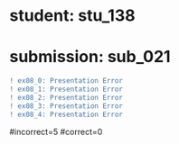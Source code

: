 # student: stu_138
# submission: sub_021

```diff
! ex08_0: Presentation Error
! ex08_1: Presentation Error
! ex08_2: Presentation Error
! ex08_3: Presentation Error
! ex08_4: Presentation Error
```
#incorrect=5
#correct=0
